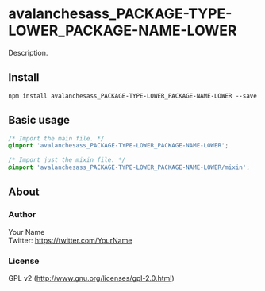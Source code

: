# avalanchesass_PACKAGE-TYPE-LOWER_PACKAGE-NAME-LOWER
Description.

## Install
```
npm install avalanchesass_PACKAGE-TYPE-LOWER_PACKAGE-NAME-LOWER --save
```

## Basic usage
```css
/* Import the main file. */
@import 'avalanchesass_PACKAGE-TYPE-LOWER_PACKAGE-NAME-LOWER';

/* Import just the mixin file. */
@import 'avalanchesass_PACKAGE-TYPE-LOWER_PACKAGE-NAME-LOWER/mixin';
```

## About
### Author
Your Name  
Twitter: https://twitter.com/YourName

### License
GPL v2 (http://www.gnu.org/licenses/gpl-2.0.html)

